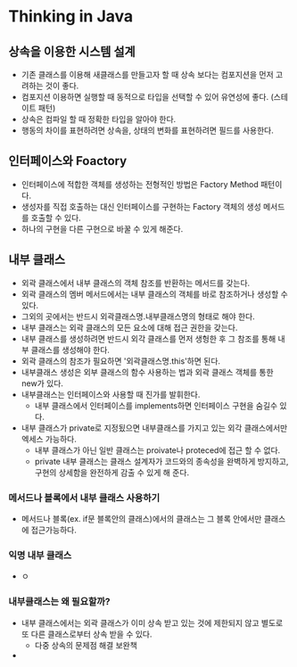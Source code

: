 # Thinking in Java
## 상속을 이용한 시스템 설계
  - 기존 클래스를 이용해 새클래스를 만들고자 할 때 상속 보다는 컴포지션을 먼저 고려하는 것이 좋다. 
  - 컴포지션 이용하면 실행할 때 동적으로 타입을 선택할 수 있어 유연성에 좋다. (스테이트 패턴)
  - 상속은 컴파일 할 때 정확한 타입을 알아야 한다. 
  - 행동의 차이를 표현하려면 상속을, 상태의 변화를 표현하려면 필드를 사용한다. 

## 인터페이스와 Foactory
  - 인터페이스에 적합한 객체를 생성하는 전형적인 방법은 Factory Method 패턴이다. 
  - 생성자를 직접 호출하는 대신 인터페이스를 구현하는 Factory 객체의 생성 메서드를 호출할 수 있다. 
  - 하나의 구현을 다른 구현으로 바꿀 수 있게 해준다.  

## 내부 클래스
  - 외곽 클래스에서 내부 클래스의 객체 참조를 반환하는 메서드를 갖는다. 
  - 외곽 클래스의 멤버 메서드에서는 내부 클래스의 객체를 바로 참조하거나 생성할 수 있다.
  - 그외의 곳에서는 반드시 외곽클래스명.내부클래스명의 형태로 해야 한다. 
  - 내부 클래스는 외곽 클래스의 모든 요소에 대해 접근 권한을 갖는다. 
  - 내부 클래스를 생성하려면 반드시 외각 클래스를 먼저 생헝한 후 그 참조를 통해 내부 클래스를 생성해야 한다. 
  - 외곽 클래스의 참조가 필요하면 '외곽클래스명.this'하면 된다. 
  - 내부클래스 생성은 외부 클래스의 함수 사용하는 법과 외곽 클래스 객체를 통한 new가 있다. 
  - 내부클래스는 인터페이스와 사용할 때 진가를 발휘한다.
    - 내부 클래스에서 인터페이스를 implements하면 인터페이스 구현을 숨길수 있다. 
  - 내부 클래스가 private로 지정됬으면 내부클래스를 가지고 있는 외각 클래스에서만 엑세스 가능하다. 
    - 내부 클래스가 아닌 일반 클래스는 proivate나 proteced에 접근 할 수 없다. 
    - private 내부 클래스는 클래스 설계자가 코드와의 종속성을 완벽하게 방지하고, 구현의 상세함을 완전하게 감출 수 있게 해 준다. 

### 메서드나 블록에서 내부 클래스 사용하기
  - 메서드나 블록(ex. if문 블록안의 클래스)에서의 클래스는 그 블록 안에서만 클래스에 접근가능하다. 
### 익명 내부 클래스
  - ㅇ
### 내부클래스는 왜 필요할까?
  - 내부 클래스에서는 외곽 클래스가 이미 상속 받고 있는 것에 제한되지 않고 별도로 또 다른 클래스로부터 상속 받을 수 있다. 
    - 다중 상속의 문제점 해결 보완책
  - 
